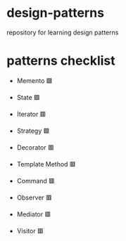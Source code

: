 # design-patterns

repository for learning design patterns

# patterns checklist

- Memento 🟩

- State 🟩

- Iterator 🟥

- Strategy 🟩

- Decorator 🟥

- Template Method 🟥

- Command 🟥

- Observer 🟥

- Mediator 🟥

- Visitor 🟥
